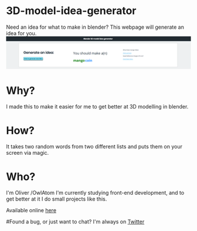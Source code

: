# 3D-model-idea-generator
Need an idea for what to make in blender? This webpage will generate an idea for you.
[![Screenshot of website](/assets/ss.png)](https://owlatom.github.io/3D-model-idea-generator)
# Why?
I made this to make it easier for me to get better at 3D modelling in blender.
# How?
It takes two random words from two different lists and puts them on your screen via magic.
# Who?
I'm Oliver /OwlAtom I'm currently studying front-end development, and to get better at it I do small projects like this.


Available online [here](https://owlatom.github.io/3D-model-idea-generator)

#Found a bug, or just want to chat?
I'm always on [Twitter](twitter.com/owlatom)
